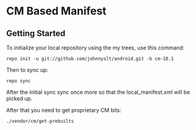 CM Based Manifest
===========

Getting Started
---------------


To initialize your local repository using the my trees, use this command:

    repo init -u git://github.com/johnnyslt/android.git -b cm-10.1

Then to sync up:

    repo sync

After the initial sync sync once more so that the local_manifest.xml will be picked up.

After that you need to get proprietary CM bits:

    ./vendor/cm/get-prebuilts
